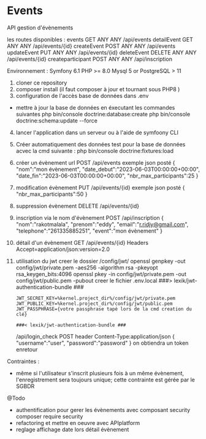 # Events

API gestion d'évènements

les routes disponibles :
events GET ANY ANY /api/events
detailEvent GET ANY ANY /api/events/{id}
createEvent POST ANY ANY /api/events
updateEvent PUT ANY ANY /api/events/{id}
deleteEvent DELETE ANY ANY /api/events/{id}
createparticipant POST ANY ANY /api/inscription

Environnement :
Symfony 6.1
PHP >= 8.0
Mysql 5 or PostgreSQL > 11

1. cloner ce repository
2. composer install (il faut composer à jour et tournant sous PHP8 )
3. configuration de l'accès base de données dans .env

- mettre à jour la base de données en éxecutant les commandes suivantes
  php bin/console doctrine:database:create
  php bin/console doctrine:schema:update --force

4.  lancer l'application dans un serveur ou à l'aide de symfoony CLI
5.  Créer automatiquement des données test pour la base de données acvec la cmd suivante :
    php bin/console doctrine:fixtures:load
6.  créer un évènement
    url POST /api/events
    exemple json posté
    {
    "nom":"mon évènement",
    "date_debut":"2023-06-03T00:00:00+00:00",
    "date_fin":"2023-06-03T00:00:00+00:00",
    "nbr_max_participants":25
    }
7.  modification évènement
    PUT /api/events/{id}
    exemple json posté
    {
    "nbr_max_participants":50
    }
8.  suppression évènement
    DELETE /api/events/{id}
9.  inscription via le nom d'évènement
    POST /api/inscription
    {
    "nom":"rakotmalala",
    "prenom":"eddy",
    "email":"r.ridjy@gmail.com",
    "telephone":"261335885251",
    "event":"mon évènement"
    }
10. détail d'un évènement
    GET /api/events/{id}
    Headers Accept=application/json:version=2.0
11. utilisation du jwt
    creer le dossier /config/jwt/
    openssl genpkey -out config/jwt/private.pem -aes256 -algorithm rsa -pkeyopt rsa_keygen_bits:4096
    openssl pkey -in config/jwt/private.pem -out config/jwt/public.pem -pubout
    creer le fichier .env.local
    ###> lexik/jwt-authentication-bundle ###

        JWT_SECRET_KEY=%kernel.project_dir%/config/jwt/private.pem
        JWT_PUBLIC_KEY=%kernel.project_dir%/config/jwt/public.pem
        JWT_PASSPHRASE={votre passphrase tapé lors de la cmd creation du clé}

        ###< lexik/jwt-authentication-bundle ###

    /api/login_check POST header Content-Type:application/json
    {
    "username":"user",
    "password":"password"
    }
    on obtiendra un token enretour

Contraintes :

- même si l'utilisateur s'inscrit plusieurs fois à un même évènement,
  l'enregistrement sera toujours unique; cette contrainte est gérée par le SGBDR

@Todo

- authentification pour gerer les évènements avec composant security
  composer require security
- refactoring et mettre en oeuvre avec APIplatform
- reglage affichage date lors détail évènement
